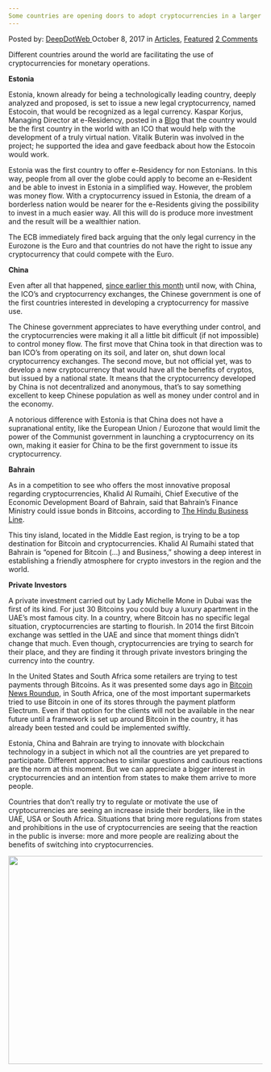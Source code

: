 ```yaml
---
Some countries are opening doors to adopt cryptocurrencies in a larger scale
---
```

<article class="post-listing post-22970 post type-post status-publish format-standard has-post-thumbnail hentry category-articles category-deepdot-news tag-adopt tag-countries tag-cryptocurrencies tag-doors tag-larger tag-opening tag-scale">
    <div class="post-inner">
    <p class="post-meta">
    <span>Posted by: <a href="https://www.deepdotweb.com/author/admin/" title="">DeepDotWeb </a></span>
    <span>October 8, 2017</span>
    <span>in <a href="https://www.deepdotweb.com/category/articles/" rel="category tag">Articles</a>, <a href="https://www.deepdotweb.com/category/deepdot-news/" rel="category tag">Featured</a></span>
    <span><a href="https://www.deepdotweb.com/2017/10/08/countries-opening-doors-adopt-cryptocurrencies-larger-scale/#comments">2 Comments</a></span>
    </p>
    <div class="clear"></div>
    <div class="entry">
    <p>Different countries around the world are facilitating the use of cryptocurrencies for monetary operations.</p>
    <p><strong>Estonia</strong></p>
    <p>Estonia, known already for being a technologically leading country, deeply analyzed and proposed, is set to issue a new legal cryptocurrency, named Estocoin, that would be recognized as a legal currency. Kaspar Korjus, Managing Director at e-Residency, posted in a <a href="https://medium.com/e-residency-blog/estonia-could-offer-estcoins-to-e-residents-a3a5a5d3c894">Blog</a> that the country would be the first country in the world with an ICO that would help with the development of a truly virtual nation. Vitalik Buterin was involved in the project; he supported the idea and gave feedback about how the Estocoin would work.</p>
    <p>Estonia was the first country to offer e-Residency for non Estonians. In this way, people from all over the globe could apply to become an e-Resident and be able to invest in Estonia in a simplified way. However, the problem was money flow. With a cryptocurrency issued in Estonia, the dream of a borderless nation would be nearer for the e-Residents giving the possibility to invest in a much easier way. All this will do is produce more investment and the result will be a wealthier nation.</p>
    <p>The ECB immediately fired back arguing that the only legal currency in the Eurozone is the Euro and that countries do not have the right to issue any cryptocurrency that could compete with the Euro.</p>
    <p><strong>China</strong></p>
    <p>Even after all that happened, <a href="https://www.deepdotweb.com/2017/09/03/bitcoin-news-roundup-september-3-2017/">since earlier this month</a> until now, with China, the ICO’s and cryptocurrency exchanges, the Chinese government is one of the first countries interested in developing a cryptocurrency for massive use.</p>
    <p>The Chinese government appreciates to have everything under control, and the cryptocurrencies were making it all a little bit difficult (if not impossible) to control money flow. The first move that China took in that direction was to ban ICO’s from operating on its soil, and later on, shut down local cryptocurrency exchanges. The second move, but not official yet, was to develop a new cryptocurrency that would have all the benefits of cryptos, but issued by a national state. It means that the cryptocurrency developed by China is not decentralized and anonymous, that’s to say something excellent to keep Chinese population as well as money under control and in the economy.</p>
    <p>A notorious difference with Estonia is that China does not have a supranational entity, like the European Union / Eurozone that would limit the power of the Communist government in launching a cryptocurrency on its own, making it easier for China to be the first government to issue its cryptocurrency.</p>
    <p><strong>Bahrain</strong></p>
    <p>As in a competition to see who offers the most innovative proposal regarding cryptocurrencies, Khalid Al Rumaihi, Chief Executive of the Economic Development Board of Bahrain, said that Bahrain’s Finance Ministry could issue bonds in Bitcoins, according to <a href="http://www.thehindubusinessline.com/news/world/bahrain-open-to-bitcoins-says-edb-chief-executive-khalid/article9875468.ece">The Hindu Business Line</a>.</p>
    <p>This tiny island, located in the Middle East region, is trying to be a top destination for Bitcoin and cryptocurrencies. Khalid Al Rumaihi stated that Bahrain is “opened for Bitcoin (…) and Business,” showing a deep interest in establishing a friendly atmosphere for crypto investors in the region and the world.</p>
    <p><strong>Private Investors</strong></p>
    <p>A private investment carried out by Lady Michelle Mone in Dubai was the first of its kind. For just 30 Bitcoins you could buy a luxury apartment in the UAE’s most famous city. In a country, where Bitcoin has no specific legal situation, cryptocurrencies are starting to flourish. In 2014 the first Bitcoin exchange was settled in the UAE and since that moment things didn’t change that much. Even though, cryptocurrencies are trying to search for their place, and they are finding it through private investors bringing the currency into the country.</p>
    <p>In the United States and South Africa some retailers are trying to test payments through Bitcoins. As it was presented some days ago in <a href="https://www.deepdotweb.com/2017/09/24/bitcoin-news-roundup-24-9-17/">Bitcoin News Roundup</a>, in South Africa, one of the most important supermarkets tried to use Bitcoin in one of its stores through the payment platform Electrum. Even if that option for the clients will not be available in the near future until a framework is set up around Bitcoin in the country, it has already been tested and could be implemented swiftly.</p>
    <p>Estonia, China and Bahrain are trying to innovate with blockchain technology in a subject in which not all the countries are yet prepared to participate. Different approaches to similar questions and cautious reactions are the norm at this moment. But we can appreciate a bigger interest in cryptocurrencies and an intention from states to make them arrive to more people.</p>
    <p>Countries that don’t really try to regulate or motivate the use of cryptocurrencies are seeing an increase inside their borders, like in the UAE, USA or South Africa. Situations that bring more regulations from states and prohibitions in the use of cryptocurrencies are seeing that the reaction in the public is inverse: more and more people are realizing about the benefits of switching into cryptocurrencies.</p>
    <p><img class="wp-image-22972 aligncenter" src="https://www.deepdotweb.com/wp-content/uploads/2017/10/word-image-16.jpeg" width="588" height="413" srcset="https://www.deepdotweb.com/wp-content/uploads/2017/10/word-image-16.jpeg 949w, https://www.deepdotweb.com/wp-content/uploads/2017/10/word-image-16-300x211.jpeg 300w" sizes="(max-width: 588px) 100vw, 588px" /></p>
    </div>
    <span style="display:none"><a href="https://www.deepdotweb.com/tag/adopt/" rel="tag">adopt</a> <a href="https://www.deepdotweb.com/tag/countries/" rel="tag">countries</a> <a href="https://www.deepdotweb.com/tag/cryptocurrencies/" rel="tag">cryptocurrencies</a> <a href="https://www.deepdotweb.com/tag/doors/" rel="tag">doors</a> <a href="https://www.deepdotweb.com/tag/larger/" rel="tag">larger</a> <a href="https://www.deepdotweb.com/tag/opening/" rel="tag">opening</a> <a href="https://www.deepdotweb.com/tag/scale/" rel="tag">scale</a></span> <span style="display:none" class="updated">2017-10-08</span>
    <div style="display:none" class="vcard author" itemprop="author" itemscope itemtype="http://schema.org/Person"><strong class="fn" itemprop="name"><a href="https://www.deepdotweb.com/author/admin/" title="Posts by DeepDotWeb" rel="author">DeepDotWeb</a></strong></div>
    </div>
</article>

